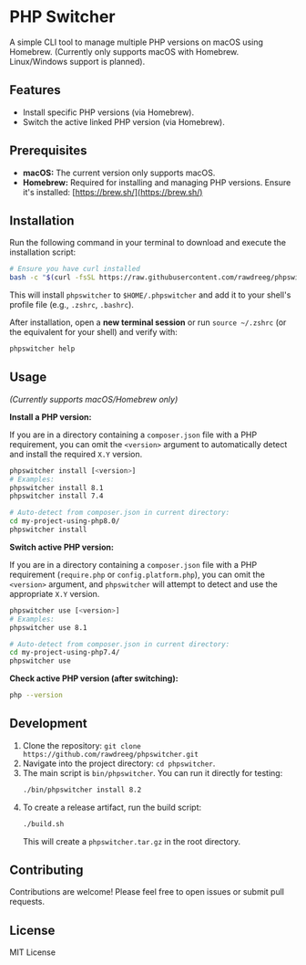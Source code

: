 # PHP Switcher

A simple CLI tool to manage multiple PHP versions on macOS using Homebrew.
(Currently only supports macOS with Homebrew. Linux/Windows support is planned).

## Features

*   Install specific PHP versions (via Homebrew).
*   Switch the active linked PHP version (via Homebrew).

## Prerequisites

*   **macOS:** The current version only supports macOS.
*   **Homebrew:** Required for installing and managing PHP versions. Ensure it's installed: [https://brew.sh/](https://brew.sh/)

## Installation

Run the following command in your terminal to download and execute the installation script:

```bash
# Ensure you have curl installed
bash -c "$(curl -fsSL https://raw.githubusercontent.com/rawdreeg/phpswitcher/main/install.sh)"
```

This will install `phpswitcher` to `$HOME/.phpswitcher` and add it to your shell's profile file (e.g., `.zshrc`, `.bashrc`).

After installation, open a **new terminal session** or run `source ~/.zshrc` (or the equivalent for your shell) and verify with:

```bash
phpswitcher help
```

## Usage

*(Currently supports macOS/Homebrew only)*

**Install a PHP version:**

If you are in a directory containing a `composer.json` file with a PHP requirement, you can omit the `<version>` argument to automatically detect and install the required `X.Y` version.

```bash
phpswitcher install [<version>]
# Examples:
phpswitcher install 8.1
phpswitcher install 7.4

# Auto-detect from composer.json in current directory:
cd my-project-using-php8.0/
phpswitcher install
```

**Switch active PHP version:**

If you are in a directory containing a `composer.json` file with a PHP requirement (`require.php` or `config.platform.php`), you can omit the `<version>` argument, and `phpswitcher` will attempt to detect and use the appropriate `X.Y` version.

```bash
phpswitcher use [<version>]
# Examples:
phpswitcher use 8.1

# Auto-detect from composer.json in current directory:
cd my-project-using-php7.4/
phpswitcher use
```

**Check active PHP version (after switching):**

```bash
php --version
```

## Development

1.  Clone the repository: `git clone https://github.com/rawdreeg/phpswitcher.git`
2.  Navigate into the project directory: `cd phpswitcher`.
3.  The main script is `bin/phpswitcher`. You can run it directly for testing:
    ```bash
    ./bin/phpswitcher install 8.2
    ```
4.  To create a release artifact, run the build script:
    ```bash
    ./build.sh
    ```
    This will create a `phpswitcher.tar.gz` in the root directory.

## Contributing

Contributions are welcome! Please feel free to open issues or submit pull requests.

## License

MIT License 
